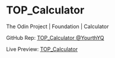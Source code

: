 # TOP_Calculator

The Odin Project | Foundation | Calculator

GitHub Rep: [TOP_Calculator @YourthYQ](https://github.com/YourthYQ/TOP_Calculator/)

Live Preview: [TOP_Calculator](https://yourthyq.github.io/TOP_Calculator/)
